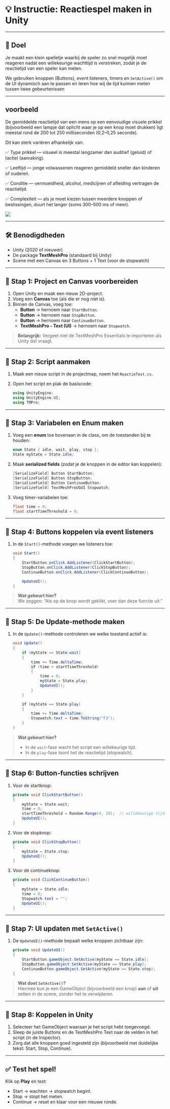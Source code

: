 
# 💡 Instructie: Reactiespel maken in Unity

---

## 🌟 Doel
Je maakt een klein spelletje waarbij de speler zo snel mogelijk moet reageren nadat een willekeurige wachttijd is verstreken, zodat je de reactietijd van een speler kan meten. 


We gebruiken knoppen (Buttons), event listeners, timers en `SetActive()` om de UI dynamisch aan te passen en leren hoe wij de tijd kunnen meten tussen twee gebeurtenissen

---

## voorbeeld
De gemiddelde reactietijd van een mens op een eenvoudige visuele prikkel (bijvoorbeeld een lampje dat oplicht waar je op een knop moet drukken) ligt meestal rond de 200 tot 250 milliseconden (0,2–0,25 seconde).

Dit kan sterk variëren afhankelijk van:

✅ Type prikkel — visueel is meestal langzamer dan auditief (geluid) of tactiel (aanraking).

✅ Leeftijd — jonge volwassenen reageren gemiddeld sneller dan kinderen of ouderen.

✅ Conditie — vermoeidheid, alcohol, medicijnen of afleiding vertragen de reactietijd.

✅ Complexiteit — als je moet kiezen tussen meerdere knoppen of beslissingen, duurt het langer (soms 300–500 ms of meer).

<img src="images/ReactionTest.gif">

---

## 🛠 Benodigdheden
- Unity (2020 of nieuwer)
- De package **TextMeshPro** (standaard bij Unity)
- Scene met een Canvas en 3 Buttons + 1 Text (voor de stopwatch)

---

## 🔶 Stap 1: Project en Canvas voorbereiden

1. Open Unity en maak een nieuw 2D-project.  
2. Voeg een **Canvas** toe (als die er nog niet is).  
3. Binnen de Canvas, voeg toe:
   - **Button** → hernoem naar `StartButton`.
   - **Button** → hernoem naar `StopButton`.
   - **Button** → hernoem naar `ContinueButton`.
   - **TextMeshPro - Text (UI)** → hernoem naar `Stopwatch`.

> **Belangrijk:** Vergeet niet de TextMeshPro Essentials te importeren als Unity dat vraagt.

---

## 🔶 Stap 2: Script aanmaken

1. Maak een nieuw script in de projectmap, noem het `ReactieTest.cs`.  
2. Open het script en plak de basiscode:

   ```csharp
   using UnityEngine;
   using UnityEngine.UI;
   using TMPro;
   ```

---

## 🔶 Stap 3: Variabelen en Enum maken

1. Voeg een **enum** toe bovenaan in de class, om de toestanden bij te houden:

   ```csharp
   enum State { idle, wait, play, stop };
   State myState = State.idle;
   ```

2. Maak **serialized fields** (zodat je de knoppen in de editor kan koppelen):

   ```csharp
   [SerializeField] Button StartButton;
   [SerializeField] Button StopButton;
   [SerializeField] Button ContinueButton;
   [SerializeField] TextMeshProUGUI Stopwatch;
   ```

3. Voeg timer-variabelen toe:

   ```csharp
   float time = 0;
   float startTimeThreshold = 0;
   ```

---

## 🔶 Stap 4: Buttons koppelen via event listeners

1. In de `Start()`-methode voegen we listeners toe:

   ```csharp
   void Start()
   {
       StartButton.onClick.AddListener(ClickStartButton);
       StopButton.onClick.AddListener(ClickStopButton);
       ContinueButton.onClick.AddListener(ClickContinueButton);

       UpdateUI();
   }
   ```

> **Wat gebeurt hier?**  
> We zeggen: “Als op de knop wordt geklikt, voer dan deze functie uit.”

---

## 🔶 Stap 5: De Update-methode maken

1. In de `Update()`-methode controleren we welke toestand actief is:

   ```csharp
   void Update()
   {
       if (myState == State.wait)
       {
           time += Time.deltaTime;
           if (time > startTimeThreshold)
           {
               time = 0;
               myState = State.play;
               UpdateUI();
           }
       }

       if (myState == State.play)
       {
           time += Time.deltaTime;
           Stopwatch.text = time.ToString("F3");
       }
   }
   ```

> **Wat gebeurt hier?**  
> - In de `wait`-fase wacht het script een willekeurige tijd.  
> - In de `play`-fase toont het de reactietijd (stopwatch).

---

## 🔶 Stap 6: Button-functies schrijven

1. Voor de startknop:

   ```csharp
   private void ClickStartButton()
   {
       myState = State.wait;
       time = 0;
       startTimeThreshold = Random.Range(4, 10);  // willekeurige tijd tussen 4–10 sec
       UpdateUI();
   }
   ```

2. Voor de stopknop:

   ```csharp
   private void ClickStopButton()
   {
       myState = State.stop;
       UpdateUI();
   }
   ```

3. Voor de continueknop:

   ```csharp
   private void ClickContinueButton()
   {
       myState = State.idle;
       time = 0;
       Stopwatch.text = "";
       UpdateUI();
   }
   ```

---

## 🔶 Stap 7: UI updaten met `SetActive()`

1. De `UpdateUI()`-methode bepaalt welke knoppen zichtbaar zijn:

   ```csharp
   private void UpdateUI()
   {
       StartButton.gameObject.SetActive(myState == State.idle);
       StopButton.gameObject.SetActive(myState == State.play);
       ContinueButton.gameObject.SetActive(myState == State.stop);
   }
   ```

> **Wat doet `SetActive()`?**  
> Hiermee kun je een GameObject (bijvoorbeeld een knop) **aan** of **uit** zetten in de scene, zonder het te verwijderen.

---

## 🔶 Stap 8: Koppelen in Unity

1. Selecteer het GameObject waaraan je het script hebt toegevoegd.  
2. Sleep de juiste Buttons en de TextMeshPro Text naar de velden in het script (in de Inspector).  
3. Zorg dat alle knoppen goed ingesteld zijn (bijvoorbeeld met duidelijke tekst: Start, Stop, Continue).

---

## ✅ Test het spel!

Klik op **Play** en test:  
- Start → wachten → stopwatch begint.  
- Stop → stopt het meten.  
- Continue → reset en klaar voor een nieuwe ronde.

